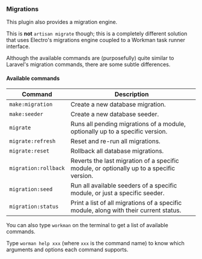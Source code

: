 ### Migrations

This plugin also provides a migration engine.

This is **not** `artisan migrate` though; this is a completely different solution that uses Electro's migrations engine coupled to a Workman task runner interface.

Although the available commands are (purposefully) quite similar to Laravel's migration commands, there are some subtle differences.

#### Available commands

Command              | Description
---------------------|-----------------------------------------------------------------------------------------
`make:migration`     | Create a new database migration.
`make:seeder`        | Create a new database seeder.
`migrate`            | Runs all pending migrations of a module, optionally up to a specific version.
`migrate:refresh`    | Reset and re-run all migrations.
`migrate:reset`      | Rollback all database migrations.
`migration:rollback` | Reverts the last migration of a specific module, or optionally up to a specific version.
`migration:seed`     | Run all available seeders of a specific module, or just a specific seeder.
`migration:status`   | Print a list of all migrations of a specific module, along with their current status.

You can also type `workman` on the terminal to get a list of available commands.

Type `worman help xxx` (where `xxx` is the command name) to know which arguments and options each command supports.

